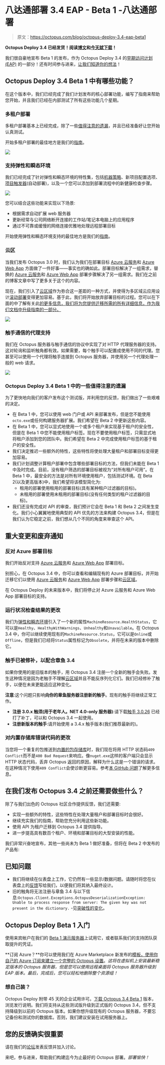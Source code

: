 # 八达通部署 3.4 EAP - Beta 1 -八达通部署

> 原文：<https://octopus.com/blog/octopus-deploy-3.4-eap-beta1>

**Octopus Deploy 3.4 已经发货！阅读[博文](https://octopus.com/blog/octopus-deploy-3.4)和[今天就下载](https://octopus.com/downloads)！**

我们很自豪地宣布 Beta 1 的发布，作为 Octopus Deploy 3.4 的[早期访问计划(EAP)](http://docs.octopusdeploy.com/display/ODEAP/Octopus+Deploy+EAP) 的一部分！还有时间参与进来，[让我们知道你的想法](#feedback)！

## Octopus Deploy 3.4 Beta 1 中有哪些功能？

在这个版本中，我们已经完成了我们计划发布的核心部署功能，编写了指南来帮助您开始，并且我们已经在内部测试了所有这些功能几个星期。

### 多租户部署

多租户部署基本上已经完成，除了一些[值得注意的遗漏](#notable-omissions)，并且已经准备好让您开始认真测试。

开始多租户部署的最佳地方是我们的[指南](http://docs.octopusdeploy.com/display/OD/Multi-tenant+deployments)。

![](img/599778a0278972f47a0ac2de5987eaa3.png)

### 支持弹性和瞬态环境

我们已经完成了针对弹性和瞬态环境的特性集，包括[机器策略](http://docs.octopusdeploy.com/display/OD/Machine+Policies)、新项目配置选项、[项目触发器](http://docs.octopusdeploy.com/display/OD/Keeping+deployment+targets+up+to+date)(自动部署)，以及一个您可以添加到部署流程中的新健康检查步骤。

![](img/b640188e3ef8e525cf8b9a757d415742.png)

您可以结合这些功能来实现以下场景:

*   根据需求自动扩展 web 服务器
*   更新经常与公司网络断开连接的工作站/笔记本电脑上的应用程序
*   通过不可靠或缓慢的网络连接优雅地处理远程部署目标

开始使用弹性和瞬态环境支持的最佳地方是我们的[指南](http://docs.octopusdeploy.com/display/OD/Elastic+and+Transient+Environments)。

### 云区

当我们发布 Octopus 3.0 时，我们认为我们在部署目标 [Azure 云服务](http://docs.octopusdeploy.com/display/OD/Azure+Cloud+Service+Target)和 [Azure Web App](http://docs.octopusdeploy.com/display/OD/Azure+Web+Apps) 方面做了一件好事——事实也的确如此。部署目标解决了一组需求，替换的 [Azure 云服务](http://docs.octopusdeploy.com/display/OD/Deploying+a+package+to+an+Azure+Cloud+Service)和 [Azure Web App](http://docs.octopusdeploy.com/display/OD/Deploying+a+package+to+an+Azure+Web+App) 部署步骤解决了另一组需求。我们在之前的博客文章中写了更多关于这个的内容。

现在，我们引入了[云区域](http://docs.octopusdeploy.com/display/OD/Cloud+Regions)作为弥合这一差距的一种方式，并使得为多区域云应用设计[滚动部署](http://docs.octopusdeploy.com/display/OD/Rolling+deployments)变得更加容易。基于此，我们将开始放弃部署目标的过程。您可以在下面的中了解有关此[的更多信息，我们将为您提供迁移所需的所有详细信息，作为我们文档中升级指南的一部分。](#deprecating-azure-targets)

![](img/34261b3ece3ec67466fdbdcffbf80c0d.png)

### 触手通信的代理支持

我们在 Octopus 服务器与触手通信的协议中实现了对 HTTP 代理服务器的支持。这对轮询和监听触角都有效。如果需要，每个触手可以配置成使用不同的代理。您甚至可以使用一个代理将触手连接到 Octopus 服务器，并使用另一个代理处理一般的 web 请求。

![](img/4b20a4d818ae2c66a4140d6d257208da.png)

### Octopus Deploy 3.4 Beta 1 中的一些值得注意的遗漏

为了更快地向我们的客户发布这个测试版，并利用您的反馈，我们做出了一些艰难的决定。

*   在 Beta 1 中，您可以使用 web 门户或 API 来部署发布，但是您不能使用`octo.exe`或任何构建服务器扩展。我们希望在 Beta 2 中更新这些内容。
*   在 Beta 1 中，您可以显式地使用一个或多个租户来实现基于租户的安全性，但是在 Beta 1 中您不能使用租户标签。现在不要使用租户标签，只需显式地将租户添加到您的团队中。我们希望在 Beta 2 中完成使用租户标签的基于租户的安全性。
*   我们决定推迟一些额外的特性，这些特性将使处理大量租户和部署目标变得更加容易。
*   我们计划调整计算租户部署中包含哪些部署目标的方法，但我们未能在 Beta 1 中及时完成。目前，没有租户筛选的部署目标被视为“对所有租户可用”。在 Beta 1 中，最安全的方法是对所有环境使用租户，包括测试环境。在 Beta 2(以及更高版本)中，我们希望将该模型简化为:
    *   租用的部署使用租用的部署目标(具有某种租户过滤器的目标)。
    *   未租用的部署使用未租用的部署目标(没有任何类型的租户过滤器的目标)。
*   我们还没有完成对 API 的审查，我们预计它会在 Beta 1 和 Beta 2 之间发生变化。我们小心翼翼地使用典型的 API 优先的方法来构建 Octopus 3.4，但是在我们认为它稳定之前，我们想从几个不同的角度来审查这个 API。

## 重大变更和废弃通知

### 反对 Azure 部署目标

我们开始反对支持 [Azure 云服务](http://docs.octopusdeploy.com/display/OD/Azure+Cloud+Service+Target)和 [Azure Web App](http://docs.octopusdeploy.com/display/OD/Azure+Web+Apps) 部署目标。

别担心，在 Octopus 3.4 中，你可以查看和编辑现有的 Azure 部署目标，并开始迁移它们以使用 [Azure 云服务](http://docs.octopusdeploy.com/display/OD/Deploying+a+package+to+an+Azure+Cloud+Service)和 [Azure Web App](http://docs.octopusdeploy.com/display/OD/Deploying+a+package+to+an+Azure+Web+App) 部署步骤和[云区域](#cloud-regions)。

在 Octopus Deploy 的未来版本中，我们将停止对 Azure 云服务和 Azure Web App 部署目标的支持。

### 运行状况检查结果的更改

我们为[弹性和瞬态环境](#elastic-and-transient-environments)引入了一个新的属性`MachineResource.HealthStatus`，它可以是`Healthy`、`HealthyWithWarnings`、`Unhealthy`和`Unavailable`。在 Octopus 3.4 中，你可以继续使用现有的`MachineResource.Status`，它可以是`Online`或`Offline`，但是我们已经将`Status`属性标记为`Obsolete`，并将在未来的版本中删除它。

### 触手已被修补，以配合章鱼 3.4

如果你使用的是旧版本的触手，用 Octopus 3.4 注册一个全新的触手会失败。发生这种情况是因为老触手不理解[云区域](#cloud-regions)并且不能反序列化它们。我们已经修补了触手，以便在未来更能适应这种变化。

**注意**:这个问题只影响**向你的章鱼服务器注册新的触手**。现有的触手将继续正常工作。

*   **注册 3.0.x 触须(用于老年人。NET 4.0-only 服务器)**:请下载[触手 3.0.26](https://octopus.com/downloads/3.0.26) 已经打了补丁，可以和 Octopus 3.4 一起使用。
*   **注册新版本的触手**:请开始使用 a 3.4.x 触手版本(我们推荐最新的)。

### 对内置存储库错误代码的更改

当您将一个重复的包推送到[内置的包存储库](http://docs.octopusdeploy.com/display/OD/Pushing+packages+to+the+Built-In+repository)时，我们现在将用 HTTP 状态码`409 Conflict`而不是`400 Bad Request`来响应。像`nuget.exe`这样的客户端只会显示 HTTP 状态代码，丢弃 Octopus 返回的原因，解释为什么这是一个错误的请求。在这种情况下使用`409 Conflict`会使诊断更容易。参考[本 GitHub 问题](https://github.com/OctopusDeploy/Issues/issues/2419)了解更多信息。

## 在我们发布 Octopus 3.4 之前还需要做些什么？

除了与我们出色的 Octopus 社区合作提供反馈，我们还需要:

*   实现一些额外的特性，这些特性在处理大量租户和部署目标时会很好。
*   继续充实我们的指南，帮助您充分利用这些新功能。
*   使用 API 为租户迁移到 Octopus 3.4 提供指导。
*   进一步提高具有数百个租户、环境和部署目标的大型安装的性能。

我们非常兴奋地宣布，其他一些尚未为 Beta 1 做好准备，但将在 Beta 2 中发布的产品有:

## 已知问题

*   我们将继续在仪表盘上工作，它仍然有一些显示/数据问题。请随时将您在仪表盘上的[反馈](#feedback)写给我们，以便我们将其纳入最终设计。
*   旧的触角将无法注册与章鱼 3.4 与以下信息:`Octopus.Client.Exceptions.OctopusDeserializationException: Unable to process response from server: The given key was not present in the dictionary.` -见[突破性的变化](#breaking-tentacle)。

## Octopus Deploy Beta 1 入门

使用来宾帐户在我们的 [Beta 1 演示服务器](http://octopus34beta1.southeastasia.cloudapp.azure.com/)上试用它，或者联系我们的支持团队获取提升的凭证。

**订阅 Azure？**你可以使用我们在 Azure Marketplace 新发布的[模板，使用你自己的 Azure 订阅来建立一个完整的 Octopus 设置](https://azure.microsoft.com/en-us/marketplace/?term=Octopus+Deploy)。*这将在虚拟机上安装最新稳定版本的 Octopus 服务器，但是您可以使用远程桌面将 Octopus 服务器升级到 EAP 版本。最后，完成后，您可以轻松地删除整个资源组！*

### 想自己装？

Octopus Deploy 附带 45 天的企业试用许可。[下载 Octopus 3.4 Beta 1](http://docs.octopusdeploy.com/display/ODEAP/Octopus+Deploy+EAP) 版本，浏览发行说明。我们将支持从这些测试版升级到正式版的 Octopus 3.4，但不支持降级到以前的 Octopus 版本。如果你想升级现有的 Octopus 服务器，不要忘记备份和测试你的数据库。否则，我们建议安装在试用服务器上。

## 您的反馈确实很重要

请在我们的[论坛](http://help.octopusdeploy.com/discussions/beta-testing-feedback)发表反馈并加入讨论。

来吧，参与进来，帮助我们构建迄今为止最好的 Octopus 部署。*部署愉快！*